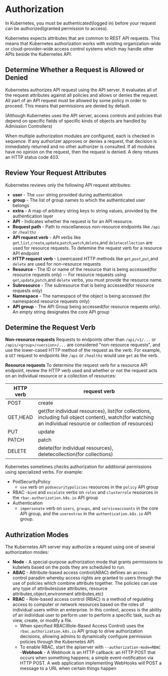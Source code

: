 # Authorization

In Kubernetes, you must be authenticated(logged in) before your request can be authorized(granted permission to access).

Kubernetes expects attributes that are common to REST API requests. This means that Kubernetes authorization works with existing organization-wide or cloud-provider-wide access control systems which may handle other APIs beside the Kubernetes API.

## Determine Whether a Request is Allowed or Denied

Kubernetes authorizes API request using the API server. It evaluates all of the request attributes against all policies and allows or denies the request. All part of an API request must be allowed by some policy in order to proceed. This means that permissions are denied by default.

(Although Kubernetes uses the API server, access controls and policies that depend on specific fields of specific kinds of objects are handled by Admission Controllers)

When multiple authorization modules are configured, each is checked in sequence. If any authorizer approves or denies a request, that decision is immediately returned and no other authorizer is consulted. If all modules have no opinion on the request, then the request is denied. A deny retures an HTTP status code 403.

## Review Your Request Attributes

Kubernetes reviews only the following API request attributes:

- **user** - The `user` string provided during authentication
- **group** - The list of group names to which the authenticated user belongs
- **extra** - A map of arbitrary string keys to string values, provided by the authentication layer
- **API** - Indicates whether the request is for an API resource.
- **Request path** - Path to miscellaneous non-resource endpoints like `/api` or `/healthz`
- **API request verb** - API verbs like `get`,`list`,`create`,`update`,`patch`,`watch`,`delete`,and `deletecollection` are used for resource requests. To detemine the request verb for a resource API endpoint
- **HTTP request verb** - Lowercased HTTP methods like `get`,`post`,`put`,and `delete` are used for non-resource requests
- **Resource** - The ID or name of the resource that is being accessed(for resource requests only) -- For resource requests using `get`,`update`,`patch`,and `delete` verbs, you must provide the resource name.
- **Subresource** - The subresource that is being accessed(for resource requests only)
- **Namespace** - The namespace of the object is being accessed (for namespaced resource requests only)
- **API group** - The API Group being accessed(for resource requests only). An empty string designates the core API group

## Determine the Request Verb

**Non-resource requests** Requests to endpoints other than `/api/v1/...` or `/apis/<group>/<version>/...` are considered "non-resource requests", and use the lower-cased HTTP method of the request as the verb. For example, a `GET` request to endpoints like `/api` or `/healthz` would use `get` as the verb.

**Resource requests** To determine the request verb for a resource API endpoint, review the HTTP verb used and whether or not the request acts on an individual resource or a collection of resources:

|HTTP verb|request verb|
|-|-|
|POST|create|
|GET,HEAD|get(for individual resources), list(for collections, including full object content), watch(for watching an individual resource or collection of resources)|
|PUT|update|
|PATCH|patch|
|DELETE|delete(for individual resources), deletecollection(for collections)|

Kubernetes sometimes checks authorization for additional permissions using specialized verbs. For example:

- PodSecurityPolicy
    - `use` verb on `podsecuritypolicies` resources in the `policy` API group
- RBAC
    -`bind` and `escalate` verbs on `roles` and `clusterrole` resources in the `rbac.authorization.k8s.io` API group
- Authentication
    - `impersonate` verb on `users`, `groups`, and `serviceaccounts` in the core API group, and the `userextras` in the `authentication.k8s.io` API group.

## Authrization Modes

The Kubernetes API server may authorize a request using one of several authorization modes:

- **Node** - A special-purpose authorization mode that grants permissions to kubelets based on the pods they are scheduled to run.
- **ABAC** - Attribute-based access control(ABAC) defines an access control paradim whereby access rights are granted to users through the use of policies which combine attribute together. The policies can use any type of attributes(use attributes, resource attributes,object,environment attributes,etc)
- **RBAC** - Role-based access control (RBAC) is a method of regulating access to computer or network resources based on the roles of individual users within an enterprise. In this context, access is the ability of an individual user to perform user to perform a specific task, such as view, create, or modify a file.
    - When specified RBAC(Role-Based Access Control) uses the `rbac.authorization.k8s.io` API group to drive authorization decisions, allowing admins to dynamically configure permission policies through the Kubernetes API
    - To enable RBAC, start the apiserver with `--authorization-mode=RBAC`
-**Webhook** - A Webhook is an HTTP callback: an HTTP POST that occurs when something happens; a simple event-notification via HTTP POST. A web application implementing WebHooks will POST a message to a URL when certain things happen
